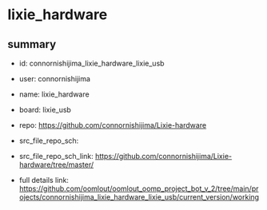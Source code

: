# lixie_hardware
 
## summary 
* id: connornishijima_lixie_hardware_lixie_usb
* user: connornishijima
* name: lixie_hardware
* board: lixie_usb
* repo: https://github.com/connornishijima/Lixie-hardware



* src_file_repo_sch: 
* src_file_repo_sch_link: https://github.com/connornishijima/Lixie-hardware/tree/master/
* full details link: https://github.com/oomlout/oomlout_oomp_project_bot_v_2/tree/main/projects/connornishijima_lixie_hardware_lixie_usb/current_version/working  







